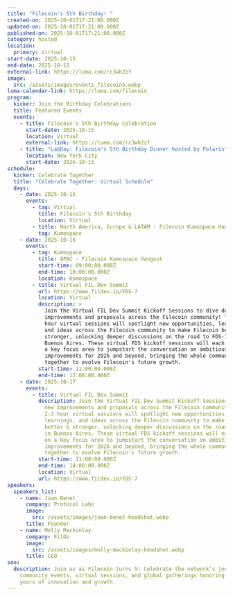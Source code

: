 ```yaml
---
title: "Filecoin's 5th Birthday! "
created-on: 2025-10-01T17:21:00.000Z
updated-on: 2025-10-01T17:21:00.000Z
published-on: 2025-10-01T17:21:00.000Z
category: hosted
location:
  primary: Virtual
start-date: 2025-10-15
end-date: 2025-10-15
external-link: https://luma.com/rc3wh2zf
image:
  src: /assets/images/events_filecoin5.webp
luma-calendar-link: https://luma.com/filecoin
program:
  kicker: Join the Birthday Celebrations
  title: Featured Events
  events:
    - title: Filecoin's 5th Birthday Celebration
      start-date: 2025-10-15
      location: Virtual
      external-link: https://luma.com/rc3wh2zf
    - title: "LabDay: Filecoin's 5th Birthday Dinner hosted by Polaris"
      location: New York City
      start-date: 2025-10-15
schedule:
  kicker: Celebrate Together
  title: "Celebrate Together: Virtual Schedule"
  days:
    - date: 2025-10-15
      events:
        - tag: Virtual
          title: Filecoin's 5th Birthday
          location: Virtual
        - title: North America, Europe & LATAM - Filecoin Kumospace Hangout
          tag: Kumospace
    - date: 2025-10-16
      events:
        - tag: Kumospace
          title: APAC - Filecoin Kumospace Hangout
          start-time: 09:00:00.000Z
          end-time: 10:00:00.000Z
          location: Kumospace
        - title: Virtual FIL Dev Summit
          url: https://www.fildev.io/FDS-7
          location: Virtual
          description: >
            Join the Virtual FIL Dev Summit Kickoff Sessions to dive deep on new
            improvements and proposals across the Filecoin community! These 2-3
            hour virtual sessions will spotlight new opportunities, learnings,
            and ideas across the Filecoin community to make Filecoin better &
            stronger, unlocking deeper discussions on the road to FDS-7 in
            Buenos Aires. These virtual FDS kickoff sessions will each center on
            a key focus area to jumpstart the conversation on ambitious new
            improvements for 2026 and beyond, bringing the whole community
            together to evolve Filecoin's future growth.
          start-time: 11:00:00.000Z
          end-time: 15:00:00.000Z
    - date: 2025-10-17
      events:
        - title: Virtual FIL Dev Summit
          description: Join the Virtual FIL Dev Summit Kickoff Sessions to dive deep on
            new improvements and proposals across the Filecoin community! These
            2-3 hour virtual sessions will spotlight new opportunities,
            learnings, and ideas across the Filecoin community to make Filecoin
            better & stronger, unlocking deeper discussions on the road to FDS-7
            in Buenos Aires. These virtual FDS kickoff sessions will each center
            on a key focus area to jumpstart the conversation on ambitious new
            improvements for 2026 and beyond, bringing the whole community
            together to evolve Filecoin's future growth.
          start-time: 11:00:00.000Z
          end-time: 14:00:00.000Z
          location: Virtual
          url: https://www.fildev.io/FDS-7
speakers:
  speakers_list:
    - name: Juan Benet
      company: Protocol Labs
      image:
        src: /assets/images/juan-benet-headshot.webp
      title: Founder
    - name: Molly Mackinlay
      company: FilOz
      image:
        src: /assets/images/molly-mackinlay-headshot.webp
      title: CEO
seo:
  description: Join us as Filecoin turns 5! Celebrate the network’s journey with
    community events, virtual sessions, and global gatherings honoring five
    years of innovation and growth.
---
```

